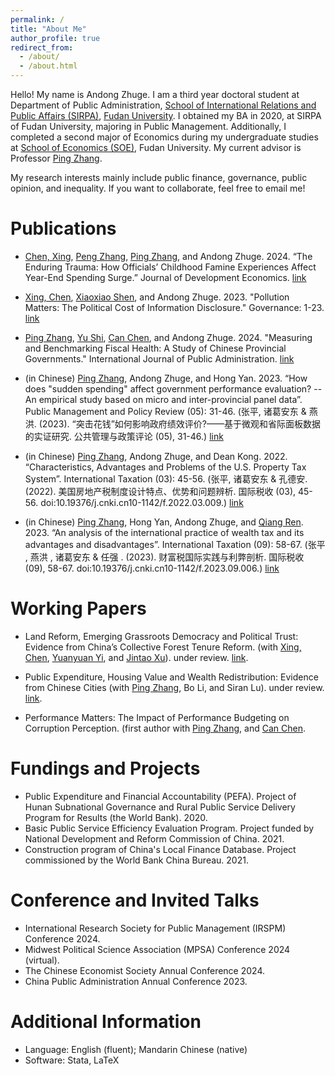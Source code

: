 ```yaml
---
permalink: /
title: "About Me"
author_profile: true
redirect_from: 
  - /about/
  - /about.html
---
```


Hello! My name is Andong Zhuge. I am a third year doctoral student at Department of Public Administration, [School of International Relations and Public Affairs (SIRPA)](https://sirpa-en.fudan.edu.cn), [Fudan University](https://www.fudan.edu.cn/en/). I obtained my BA in 2020, at SIRPA of Fudan University, majoring in Public Management. Additionally, I completed a second major of Economics during my undergraduate studies at [School of Economics (SOE)](https://econ.fudan.edu.cn/en/), Fudan University. My current advisor is Professor [Ping Zhang](https://faculty.fudan.edu.cn/zhangping1234/zh_CN/index.htm). 

My research interests mainly include public finance, governance, public opinion, and inequality. If you want to collaborate, feel free to email me!


Publications
======
- [Chen, Xing](https://xingchen0123.github.io), [Peng Zhang](https://pengzhang.weebly.com), [Ping Zhang](https://faculty.fudan.edu.cn/zhangping1234/zh_CN/index.htm), and Andong Zhuge. 2024. “The Enduring Trauma: How Officials’ Childhood Famine Experiences Affect Year-End Spending Surge.” Journal of Development Economics. [link](https://www.sciencedirect.com/science/article/pii/S0304387824001056)

- [Xing, Chen](https://xingchen0123.github.io), [Xiaoxiao Shen](https://xiaoxiaoshen.co), and Andong Zhuge. 2023. "Pollution Matters: The Political Cost of Information Disclosure." Governance: 1-23. [link](https://onlinelibrary.wiley.com/doi/10.1111/gove.12847)

- [Ping Zhang](https://faculty.fudan.edu.cn/zhangping1234/zh_CN/index.htm), [Yu Shi](https://hps.unt.edu/kelly-shi-phd), [Can Chen](https://aysps.gsu.edu/profile/can-chen/), and Andong Zhuge. 2024. "Measuring and Benchmarking Fiscal Health: A Study of Chinese Provincial Governments." International Journal of Public Administration. [link](https://www.tandfonline.com/doi/abs/10.1080/01900692.2024.2357116)

- (in Chinese) [Ping Zhang](https://faculty.fudan.edu.cn/zhangping1234/zh_CN/index.htm), Andong Zhuge, and Hong Yan. 2023. “How does "sudden spending" affect government performance evaluation? --An empirical study based on micro and inter-provincial panel data”. Public Management and Policy Review (05): 31-46. (张平, 诸葛安东 &  燕洪. (2023). “突击花钱”如何影响政府绩效评价?——基于微观和省际面板数据的实证研究. 公共管理与政策评论 (05), 31-46.) [link](http://ggglyzc.ruc.edu.cn/CN/Y2023/V12/I5/31)

- (in Chinese) [Ping Zhang](https://faculty.fudan.edu.cn/zhangping1234/zh_CN/index.htm), Andong Zhuge, and Dean Kong. 2022. “Characteristics, Advantages and Problems of the U.S. Property Tax System”. International Taxation (03): 45-56. (张平, 诸葛安东 &  孔德安. (2022). 美国房地产税制度设计特点、优势和问题辨析. 国际税收 (03), 45-56. doi:10.19376/j.cnki.cn10-1142/f.2022.03.009.) [link](https://www.cnki.net/KCMS/detail/detail.aspx?dbcode=CJFD&dbname=CJFDLAST2022&filename=SWSW202203005&uniplatform=OVERSEA&v=ILP8ulJzYGMtGOD924NyvVsdcTHg_59wNAGapXcviT94nEDftq3KPowL4JbOfMeR)

- (in Chinese) [Ping Zhang](https://faculty.fudan.edu.cn/zhangping1234/zh_CN/index.htm), Hong Yan, Andong Zhuge, and [Qiang Ren](https://spft.cufe.edu.cn/info/1049/5199.htm). 2023. “An analysis of the international practice of wealth tax and its advantages and disadvantages”. International Taxation (09): 58-67. (张平 , 燕洪 , 诸葛安东 &  任强 . (2023). 财富税国际实践与利弊剖析. 国际税收 (09), 58-67. doi:10.19376/j.cnki.cn10-1142/f.2023.09.006.) [link]([https://www.cnki.net/KCMS/detail/detail.aspx?dbcode=CJFD&dbname=CJFDLAST2022&filename=SWSW202203005&uniplatform=OVERSEA&v=ILP8ulJzYGMtGOD924NyvVsdcTHg_59wNAGapXcviT94nEDftq3KPowL4JbOfMeR](https://www.cnki.net/KCMS/detail/detail.aspx?dbcode=CJFD&dbname=CJFDLAST2023&filename=SWSW202309007&uniplatform=OVERSEA&v=1YBSjQSWbNAhjItL8qQqhgsv62_k-gNQ1QDj_SrX8d-F1Ptu82h-NBo_4TGkF86v))


Working Papers
======
- Land Reform, Emerging Grassroots Democracy and Political Trust: Evidence from China’s Collective Forest Tenure Reform. (with [Xing, Chen](https://xingchen0123.github.io), [Yuanyuan Yi](https://nsd.pku.edu.cn/szdw/yjyxl/y6/515466.htm#), and [Jintao Xu](https://nsd.pku.edu.cn/szdw/qzjs/x/262188.htm)). under review. [link](https://papers.ssrn.com/sol3/papers.cfm?abstract_id=4569967).

- Public Expenditure, Housing Value and Wealth Redistribution: Evidence from Chinese Cities (with [Ping Zhang](https://faculty.fudan.edu.cn/zhangping1234/zh_CN/index.htm), Bo Li, and Siran Lu). under review. [link]([https://papers.ssrn.com/sol3/papers.cfm?abstract_id=4569967](https://www.researchsquare.com/article/rs-4170967/v1)).

- Performance Matters: The Impact of Performance Budgeting on Corruption Perception. (first author with [Ping Zhang](https://faculty.fudan.edu.cn/zhangping1234/zh_CN/index.htm), and [Can Chen](https://aysps.gsu.edu/profile/can-chen/).


Fundings and Projects
======                                                                                    
- Public Expenditure and Financial Accountability (PEFA). Project of Hunan Subnational Governance and Rural Public Service Delivery Program for Results (the World Bank). 2020.
- Basic Public Service Efficiency Evaluation Program. Project funded by National Development and Reform Commission of China. 2021.
- Construction program of China's Local Finance Database. Project commissioned by the World Bank China Bureau. 2021.


Conference and Invited Talks
======                                                            
- International Research Society for Public Management (IRSPM) Conference 2024.
- Midwest Political Science Association (MPSA) Conference 2024 (virtual).
- The Chinese Economist Society Annual Conference 2024.
- China Public Administration Annual Conference 2023.


Additional Information
======
- Language: English (fluent); Mandarin Chinese (native)
- Software: Stata, LaTeX

